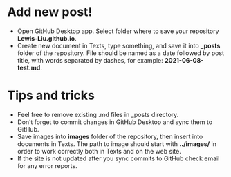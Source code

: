 # Add new post!
- Open GitHub Desktop app. Select folder where to save your repository **Lewis-Liu.github.io**.
- Create new document in Texts, type something, and save it into **_posts** folder of the repository. File should be named as a date followed by post title, with words separated by dashes, for example: **2021-06-08-test.md**.


# Tips and tricks
- Feel free to remove existing .md files in _posts directory.
- Don’t forget to commit changes in GitHub Desktop and sync them to GitHub.
- Save images into **images** folder of the repository, then insert into documents in Texts. The path to image should start with **../images/** in order to work correctly both in Texts and on the web site.
- If the site is not updated after you sync commits to GitHub check email for any error reports.

